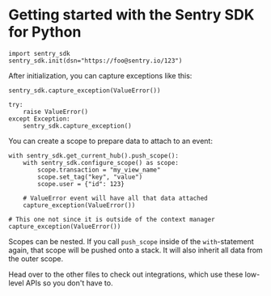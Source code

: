 # Getting started with the Sentry SDK for Python

    import sentry_sdk
    sentry_sdk.init(dsn="https://foo@sentry.io/123")

After initialization, you can capture exceptions like this:

    sentry_sdk.capture_exception(ValueError())

    try:
        raise ValueError()
    except Exception:
        sentry_sdk.capture_exception()

You can create a scope to prepare data to attach to an event:

    with sentry_sdk.get_current_hub().push_scope():
        with sentry_sdk.configure_scope() as scope:
            scope.transaction = "my_view_name"
            scope.set_tag("key", "value")
            scope.user = {"id": 123}

        # ValueError event will have all that data attached
        capture_exception(ValueError())  

    # This one not since it is outside of the context manager
    capture_exception(ValueError())


Scopes can be nested. If you call ``push_scope`` inside of the
``with``-statement again, that scope will be pushed onto a stack. It will also
inherit all data from the outer scope.

Head over to the other files to check out integrations, which use these
low-level APIs so you don't have to.
